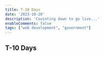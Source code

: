 ```yaml
---
title: T-10 Days
date: '2023-10-20'
description: 'Couinting down to go live...'
enableComments: false
tags: ["web development", "government"]
---
```


## T-10 Days